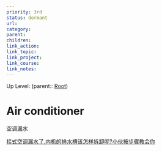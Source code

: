```yaml
---
priority: 3rd
status: dormant
url: 
category: 
parent: 
children: 
link_action: 
link_topic: 
link_project: 
link_course: 
link_notes: 
---
```

Up Level: (parent:: [Root](Root.md))

# Air conditioner

空调漏水

[挂式空调漏水了,内机的排水槽该怎样拆卸呢?小伙按步骤教会你](https://m.baidu.com/video/page?pd=video_page&nid=1459029163116589944&sign=12872995347647036818&word=%E7%A9%BA%E8%B0%83%E6%BC%8F%E6%B0%B4+%E6%8B%86%E5%8D%B8&oword=%E7%A9%BA%E8%B0%83%E6%BC%8F%E6%B0%B4+%E6%8B%86%E5%8D%B8&atn=index&frsrcid=4185&ext=%7B%22jsy%22%3A1%7D&top=%7B%22sfhs%22%3A1%2C%22_hold%22%3A2%7D&sl=4&fr0=A&fr1=A&ms=1&lid=10769340637315689839&referlid=10769340637315689839&frorder=2&_t=1659543176304&bk=1)